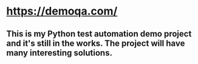 # https://demoqa.com/
## This is my Python test automation demo project and it's still in the works. The project will have many interesting solutions.